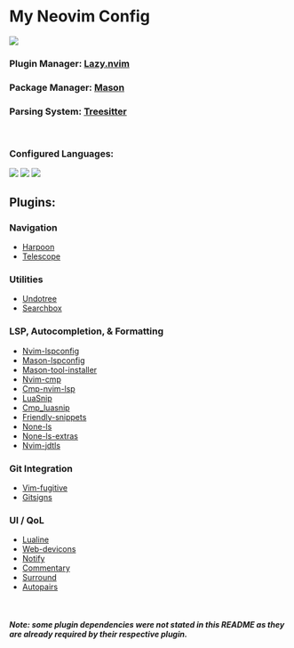 # My Neovim Config

[![](https://skillicons.dev/icons?i=neovim)](https://neovim.io/)

### Plugin Manager: [Lazy.nvim](https://github.com/folke/lazy.nvim.git)

### Package Manager: [Mason](https://github.com/williamboman/mason.nvim)

### Parsing System: [Treesitter](https://github.com/nvim-treesitter/nvim-treesitter)

<br>

### Configured Languages:

[![](https://skillicons.dev/icons?i=lua)](https://lua.org/)
[![](https://skillicons.dev/icons?i=python)](https://www.python.org/)
[![](https://skillicons.dev/icons?i=java)](https://www.java.com/)
<br>

## Plugins:

### Navigation

- [Harpoon](https://github.com/ThePrimeagen/harpoon)
- [Telescope](https://github.com/nvim-telescope/telescope.nvim)

### Utilities

- [Undotree](https://github.com/mbbill/undotree)
- [Searchbox](https://github.com/VonHeikemen/searchbox.nvim)

### LSP, Autocompletion, & Formatting

- [Nvim-lspconfig](https://github.com/neovim/nvim-lspconfig)
- [Mason-lspconfig](https://github.com/williamboman/mason-lspconfig.nvim)
- [Mason-tool-installer](https://github.com/WhoIsSethDaniel/mason-tool-installer.nvim)
- [Nvim-cmp](https://github.com/hrsh7th/nvim-cmp)
- [Cmp-nvim-lsp](https://github.com/hrsh7th/cmp-nvim-lsp)
- [LuaSnip](https://github.com/L3MON4D3/LuaSnip)
- [Cmp_luasnip](https://github.com/saadparwaiz1/cmp_luasnip)
- [Friendly-snippets](https://github.com/rafamadriz/friendly-snippets)
- [None-ls](https://github.com/nvimtools/none-ls.nvim)
- [None-ls-extras](https://github.com/nvimtools/none-ls-extras.nvim)
- [Nvim-jdtls](https://github.com/mfussenegger/nvim-jdtls)

### Git Integration

- [Vim-fugitive](https://github.com/tpope/vim-fugitive)
- [Gitsigns](https://github.com/lewis6991/gitsigns.nvim)

### UI / QoL

- [Lualine](https://github.com/nvim-lualine/lualine.nvim)
- [Web-devicons](https://github.com/nvim-tree/nvim-web-devicons)
- [Notify](https://github.com/rcarriga/nvim-notify)
- [Commentary](https://github.com/tpope/vim-commentary)
- [Surround](https://github.com/kylechui/nvim-surround)
- [Autopairs](https://github.com/windp/nvim-autopairs)

<br>

##### Note: some plugin dependencies were not stated in this README as they are already required by their respective plugin.
